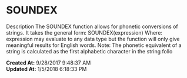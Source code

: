 # SOUNDEX

Description The SOUNDEX function allows for phonetic conversions of strings. It takes the general form: SOUNDEX(expression) Where: expression may evaluate to any data type but the function will only give meaningful results for English words. Note: The phonetic equivalent of a string is calculated as the first alphabetic character in the string follo  

**Created At:** 9/28/2017 9:48:37 AM  
**Updated At:** 1/5/2018 6:18:33 PM  

